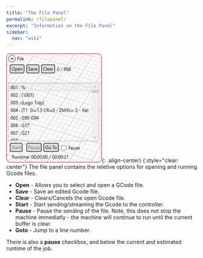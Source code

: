 ```yaml
---
title: "The File Panel"
permalink: /filepanel/
excerpt: "Information on the File Panel"
sidebar:
  nav: "wiki"
---
```


![](/images/wiki/3rddgcs_file.png){: .align-center}
{:style="clear: center"}
The file panel contains the reletive options for opening and running Gcode files.  

* **Open** - Allows you to select and open a GCode file.
* **Save** - Save an edited Gcode file.
* **Clear** - Clears/Cancels the open Gcode file.
* **Start** - Start sending/streaming the Gcode to the controller.
* **Pause** - Pause the sending of the file.  Note, this does not stop the machine immediatly - the machine will continue to run until the current buffer is clear.
* **Goto** - Jump to a line number.

There is also a **pause** checkbox, and below the current and estimated runtime of the job.